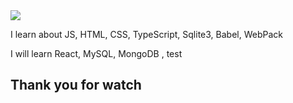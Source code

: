 <img src="https://capsule-render.vercel.app/api?type=Waving&color=FFFFFF&section=header&text=Ehyun's github&fontSize=60" />

I learn about JS, HTML, CSS, TypeScript, Sqlite3, Babel, WebPack

I will learn React, MySQL, MongoDB , test

## Thank you for watch
<!--
**Songehyun/Songehyun** is a ✨ _special_ ✨ repository because its `README.md` (this file) appears on your GitHub profile.

Here are some ideas to get you started:

- 🔭 I’m currently working on ...
- 🌱 I’m currently learning ...
- 👯 I’m looking to collaborate on ...
- 🤔 I’m looking for help with ...
- 💬 Ask me about ...
- 📫 How to reach me: ...
- 😄 Pronouns: ...
- ⚡ Fun fact: ...
-->
